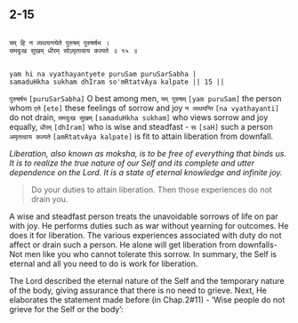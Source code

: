 ## 2-15


```shloka-sa

यम् हि न व्यथयन्त्येते पुरुषम् पुरुषर्षभ ।
समदुःख सुखम् धीरम् सोऽमृतत्वाय कल्पते ॥ १५ ॥

```
```shloka-sa-hk

yam hi na vyathayantyete puruSam puruSarSabha |
samaduHkha sukham dhIram so'mRtatvAya kalpate || 15 ||

```
`पुरुषर्षभ` `[puruSarSabha]` O best among men, `यम् पुरुषम्` `[yam puruSam]` the person whom `एते` `[ete]` these feelings of sorrow and joy `न व्यथयन्ति` `[na vyathayanti]` do not drain, `समदुःख सुखम्` `[samaduHkha sukham]` who views sorrow and joy equally, `धीरम्` `[dhIram]` who is wise and steadfast - `सः` `[saH]` such a person `अमृतत्वाय कल्पते` `[amRtatvAya kalpate]` is fit to attain liberation from downfall.

_Liberation, also known as moksha, is to be free of everything that binds us. It is to realize the true nature of our Self and its complete and utter dependence on the Lord. It is a state of eternal knowledge and infinite joy._

<a name='applnote_28'></a>
> Do your duties to attain liberation. Then those experiences do not drain you.

A wise and steadfast person treats the unavoidable sorrows of life on par with joy. He performs duties such as war without yearning for outcomes. He does it for liberation. The various experiences associated with duty do not affect or drain such a person. He alone will get liberation from downfalls- Not men like you who cannot tolerate this sorrow. In summary, the Self is eternal and all you need to do is work for liberation.

The Lord described the eternal nature of the Self and the temporary nature of the body, giving assurance that there is no need to grieve. Next, He elaborates the statement made before (in Chap.2#11) - ‘Wise people do not grieve for the Self or the body’:


